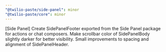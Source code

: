 ```yaml
---
"@twilio-paste/side-panel": minor
"@twilio-paste/core": minor
---
```


[Side Panel] Create SidePanelFooter exported from the Side Panel package for actions or chat composers. Make scrollbar color of SidePanelBody slightly darker for better visibility. Small improvements to spacing and alignment of SidePanelHeader.
